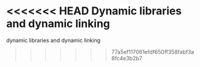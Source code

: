 <<<<<<< HEAD
Dynamic libraries and dynamic linking
=======
dynamic libraries and dynamic linking
>>>>>>> 77a5ef117061efdf650ff358fabf3a8fc4e3b2b7
